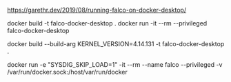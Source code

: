 https://garethr.dev/2019/08/running-falco-on-docker-desktop/

docker build -t falco-docker-desktop .
docker run -it --rm --privileged falco-docker-desktop

docker build --build-arg KERNEL_VERSION=4.14.131 -t falco-docker-desktop .

docker run -e "SYSDIG_SKIP_LOAD=1" -it --rm --name falco --privileged -v /var/run/docker.sock:/host/var/run/docker